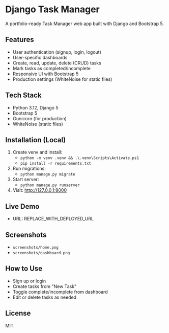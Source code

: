 ﻿# Django Task Manager

A portfolio-ready Task Manager web app built with Django and Bootstrap 5.

## Features
- User authentication (signup, login, logout)
- User-specific dashboards
- Create, read, update, delete (CRUD) tasks
- Mark tasks as completed/incomplete
- Responsive UI with Bootstrap 5
- Production settings (WhiteNoise for static files)

## Tech Stack
- Python 3.12, Django 5
- Bootstrap 5
- Gunicorn (for production)
- WhiteNoise (static files)

## Installation (Local)
1. Create venv and install:
   - `python -m venv .venv && .\.venv\Scripts\Activate.ps1`
   - `pip install -r requirements.txt`
2. Run migrations:
   - `python manage.py migrate`
3. Start server:
   - `python manage.py runserver`
4. Visit: http://127.0.0.1:8000

## Live Demo
- URL: REPLACE_WITH_DEPLOYED_URL

## Screenshots
- `screenshots/home.png`
- `screenshots/dashboard.png`

## How to Use
- Sign up or login
- Create tasks from "New Task"
- Toggle complete/incomplete from dashboard
- Edit or delete tasks as needed

## License
MIT
